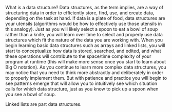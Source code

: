 What is a data structure?
Data structures, as the term implies, are a way of structuring data in order to efficiently store, find, use, and create data, depending on the task at hand. If data is a plate of food, data structures are your utensils (algorithms would be how to effectively use those utensils in this analogy). Just as you will likely select a spoon to eat a bowl of soup rather than a knife, you will learn over time to select and properly use data structures which fit the nature of the data you are working with. When you begin learning basic data structures such as arrays and linked lists, you will start to conceptualize how data is stored, searched, and edited, and what these operations will contribute to the space/time complexity of your program at runtime (this will make more sense once you start to learn about Big O notation). As you continue to learn more complex data structures, you may notice that you need to think more abstractly and deliberately in order to properly implement them. But with patience and practice you will begin to see patterns emerge that will allow you to intuitively see which situation calls for which data structure, just as you know to pick up a spoon when you see a bowl of soup.

Linked lists are part data structures.
